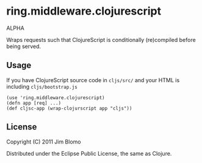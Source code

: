 # ring.middleware.clojurescript

ALPHA

Wraps requests such that ClojureScript is conditionally (re)compiled before being served.

## Usage

If you have ClojureScript source code in `cljs/src/` and your HTML is including `cljs/bootstrap.js`

    (use 'ring.middleware.clojurescript)
    (defn app [req] ...)
	(def cljsc-app (wrap-clojurscript app "cljs"))


## License

Copyright (C) 2011 Jim Blomo

Distributed under the Eclipse Public License, the same as Clojure.
